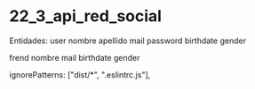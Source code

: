 # 22_3_api_red_social

Entidades:
  user
    nombre
    apellido
    mail
    password
    birthdate
    gender

  frend
    nombre
    mail
    birthdate
    gender

ignorePatterns: ["dist/*", ".eslintrc.js"],